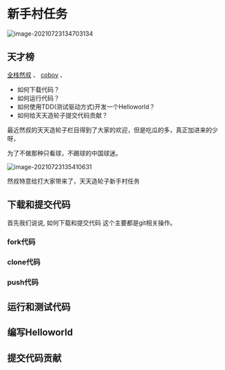 # 新手村任务

![image-20210723134703134](https://gitee.com/josephxia/picgo/raw/master/juejin/image-20210723134703134.png)

## 天才榜
[全栈然叔](https://github.com/su37josephxia) 、
[coboy](https://github.com/amebyte) 、

- 如何下载代码？
- 如何运行代码？
- 如何使用TDD(测试驱动方式)开发一个Helloworld？
- 如何给天天造轮子提交代码贡献？



最近然叔的天天造轮子栏目得到了大家的欢迎，但是吃瓜的多，真正加进来的少呀，

为了不做那种只看球，不踢球的中国球迷。

![image-20210723135410631](https://gitee.com/josephxia/picgo/raw/master/juejin/image-20210723135410631.png)

然叔特意给打大家带来了，天天造轮子新手村任务



## 下载和提交代码

首先我们说说, 如何下载和提交代码 这个主要都是git相关操作。

### fork代码



### clone代码



### push代码







## 运行和测试代码





## 编写Helloworld





## 提交代码贡献







